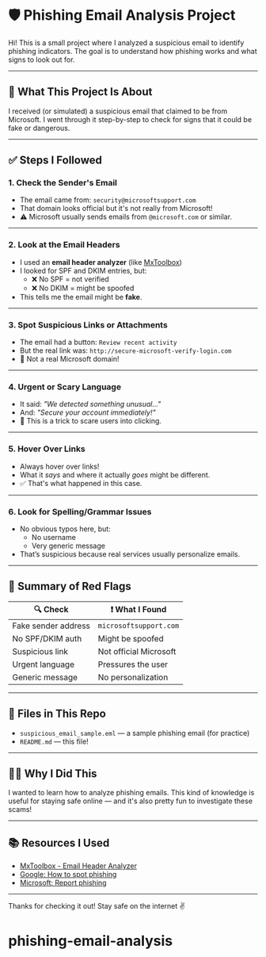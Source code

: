 # 🛡️ Phishing Email Analysis Project

Hi! This is a small project where I analyzed a suspicious email to identify phishing indicators. The goal is to understand how phishing works and what signs to look out for.

---

## 🧪 What This Project Is About

I received (or simulated) a suspicious email that claimed to be from Microsoft. I went through it step-by-step to check for signs that it could be fake or dangerous.

---

## ✅ Steps I Followed

### 1. Check the Sender's Email
- The email came from: `security@microsoftsupport.com`
- That domain looks official but it's not really from Microsoft!
- ⚠️ Microsoft usually sends emails from `@microsoft.com` or similar.

---

### 2. Look at the Email Headers
- I used an **email header analyzer** (like [MxToolbox](https://mxtoolbox.com/EmailHeaders.aspx))
- I looked for SPF and DKIM entries, but:
  - ❌ No SPF = not verified
  - ❌ No DKIM = might be spoofed
- This tells me the email might be **fake**.

---

### 3. Spot Suspicious Links or Attachments
- The email had a button: `Review recent activity`
- But the real link was: `http://secure-microsoft-verify-login.com`
- 🚨 Not a real Microsoft domain!

---

### 4. Urgent or Scary Language
- It said: *"We detected something unusual..."*
- And: *"Secure your account immediately!"*
- 🧠 This is a trick to scare users into clicking.

---

### 5. Hover Over Links
- Always hover over links!
- What it *says* and where it actually *goes* might be different.
- ✅ That's what happened in this case.

---

### 6. Look for Spelling/Grammar Issues
- No obvious typos here, but:
  - No username
  - Very generic message
- That’s suspicious because real services usually personalize emails.

---

## 🚨 Summary of Red Flags

| 🔍 Check                  | ❗ What I Found |
|--------------------------|----------------|
| Fake sender address      | `microsoftsupport.com` |
| No SPF/DKIM auth         | Might be spoofed |
| Suspicious link          | Not official Microsoft |
| Urgent language          | Pressures the user |
| Generic message          | No personalization |

---

## 📁 Files in This Repo

- `suspicious_email_sample.eml` — a sample phishing email (for practice)
- `README.md` — this file!

---

## 🙋‍♂️ Why I Did This

I wanted to learn how to analyze phishing emails. This kind of knowledge is useful for staying safe online — and it's also pretty fun to investigate these scams!

---

## 📚 Resources I Used

- [MxToolbox - Email Header Analyzer](https://mxtoolbox.com/EmailHeaders.aspx)
- [Google: How to spot phishing](https://support.google.com/mail/answer/8253)
- [Microsoft: Report phishing](https://www.microsoft.com/en-us/security/portal/mmpc/shared/report.aspx)

---

Thanks for checking it out! Stay safe on the internet ✌️

# phishing-email-analysis

